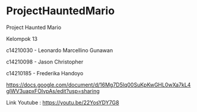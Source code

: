 # ProjectHauntedMario
 Project Haunted Mario

Kelompok 13

c14210030 - Leonardo Marcellino Gunawan

c14210098 - Jason Christopher

c14210185 - Frederika Handoyo


https://docs.google.com/document/d/16Mg7D5lq00SuKpKwGHL0wXa7kL4glWV3uapxFOIvpAs/edit?usp=sharing

Link Youtube :  https://youtu.be/22YosYDY7G8
